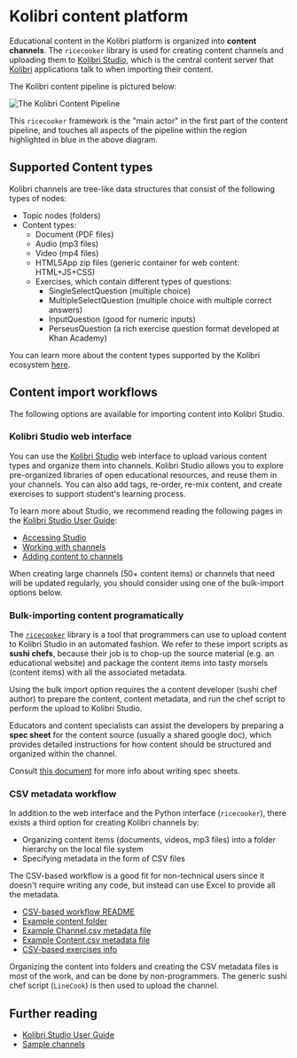 Kolibri content platform
========================
Educational content in the Kolibri platform is organized into **content channels**.
The `ricecooker` library is used for creating content channels and uploading them
to [Kolibri Studio](https://studio.learningequality.org/), which is the central
content server that [Kolibri](http://learningequality.org/kolibri/) applications
talk to when importing their content.

The Kolibri content pipeline is pictured below:

![The Kolibri Content Pipeline](../figures/content_pipeline_diagram.png)

This `ricecooker` framework is the "main actor" in the first part of the content
pipeline, and touches all aspects of the pipeline within the region highlighted
in blue in the above diagram.


Supported Content types
-----------------------
Kolibri channels are tree-like data structures that consist of the following types
of nodes:

  - Topic nodes (folders)
  - Content types:
    - Document (PDF files)
    - Audio (mp3 files)
    - Video (mp4 files)
    - HTML5App zip files (generic container for web content: HTML+JS+CSS)
    - Exercises, which contain different types of questions:
      - SingleSelectQuestion (multiple choice)
      - MultipleSelectQuestion (multiple choice with multiple correct answers)
      - InputQuestion (good for numeric inputs)
      - PerseusQuestion (a rich exercise question format developed at Khan Academy)

You can learn more about the content types supported by the Kolibri ecosystem
[here](./content_types.md).



Content import workflows
------------------------
The following options are available for importing content into Kolibri Studio.


### Kolibri Studio web interface
You can use the [Kolibri Studio](https://studio.learningequality.org/) web interface
to upload various content types and organize them into channels. Kolibri Studio
allows you to explore pre-organized libraries of open educational resources,
and reuse them in your channels. You can also add tags, re-order, re-mix content,
and create exercises to support student's learning process.

To learn more about Studio, we recommend reading the following pages in the
[Kolibri Studio User Guide](http://kolibri-studio.readthedocs.io/en/latest/):
  - [Accessing Studio](http://kolibri-studio.readthedocs.io/en/latest/access_studio.html)
  - [Working with channels](http://kolibri-studio.readthedocs.io/en/latest/working_channels.html)
  - [Adding content to channels](http://kolibri-studio.readthedocs.io/en/latest/add_content.html)

When creating large channels (50+ content items) or channels that need will be
updated regularly, you should consider using one of the bulk-import options below.



### Bulk-importing content programatically
The [`ricecooker`](https://github.com/learningequality/ricecooker) library is a
tool that programmers can use to upload content to Kolibri Studio in an automated
fashion. We refer to these import scripts as **sushi chefs**, because their job
is to chop-up the source material (e.g. an educational website) and package the
content items into tasty morsels (content items) with all the associated metadata.

Using the bulk import option requires the a content developer (sushi chef author)
to prepare the content, content metadata, and run the chef script to perform the
upload to Kolibri Studio.

Educators and content specialists can assist the developers by preparing a **spec sheet**
for the content source (usually a shared google doc), which provides detailed
instructions for how content should be structured and organized within the channel.

Consult [this document](https://docs.google.com/document/d/1slwoNT90Wqu0Rr8MJMAEsA-9LWLRvSeOgdg9u7HrZB8/edit?usp=sharing)
for more info about writing spec sheets.



### CSV metadata workflow
In addition to the web interface and the Python interface (`ricecooker`), there
exists a third option for creating Kolibri channels by:
  - Organizing content items (documents, videos, mp3 files) into a folder hierarchy
    on the local file system
  - Specifying metadata in the form of CSV files
    
The CSV-based workflow is a good fit for non-technical users since it doesn't 
require writing any code, but instead can use Excel to provide all the metadata.

  - [CSV-based workflow README](https://github.com/learningequality/sample-channels/tree/master/channels/csv_channel)
  - [Example content folder](https://github.com/learningequality/sample-channels/tree/master/channels/csv_exercises/content)
  - [Example Channel.csv metadata file](https://github.com/learningequality/sample-channels/blob/master/channels/csv_channel/content/Channel.csv)
  - [Example Content.csv metadata file](https://github.com/learningequality/sample-channels/blob/master/channels/csv_channel/content/Content.csv)
  - [CSV-based exercises info](https://github.com/learningequality/sample-channels/tree/master/channels/csv_exercises)

Organizing the content into folders and creating the CSV metadata files is most
of the work, and can be done by non-programmers.
The generic sushi chef script (`LineCook`) is then used to upload the channel.




Further reading
---------------

  - [Kolibri Studio User Guide](http://kolibri-studio.readthedocs.io/en/latest/index.html)
  - [Sample channels](https://github.com/learningequality/sample-channels)

